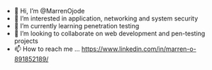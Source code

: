 - 👋 Hi, I’m @MarrenOjode
- 👀 I’m interested in application, networking and system security
- 🌱 I’m currently learning penetration testing
- 💞️ I’m looking to collaborate on web development and pen-testing projects
- 📫 How to reach me ... https://www.linkedin.com/in/marren-o-891852189/

<!---
MarrenOjode/MarrenOjode is a ✨ special ✨ repository because its `README.md` (this file) appears on your GitHub profile.
You can click the Preview link to take a look at your changes.
--->
